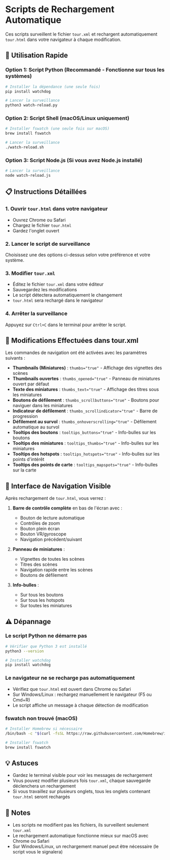 # Scripts de Rechargement Automatique

Ces scripts surveillent le fichier `tour.xml` et rechargent automatiquement `tour.html` dans votre navigateur à chaque modification.

## 🚀 Utilisation Rapide

### Option 1: Script Python (Recommandé - Fonctionne sur tous les systèmes)

```bash
# Installer la dépendance (une seule fois)
pip install watchdog

# Lancer la surveillance
python3 watch-reload.py
```

### Option 2: Script Shell (macOS/Linux uniquement)

```bash
# Installer fswatch (une seule fois sur macOS)
brew install fswatch

# Lancer la surveillance
./watch-reload.sh
```

### Option 3: Script Node.js (Si vous avez Node.js installé)

```bash
# Lancer la surveillance
node watch-reload.js
```

## 📋 Instructions Détaillées

### 1. Ouvrir `tour.html` dans votre navigateur

- Ouvrez Chrome ou Safari
- Chargez le fichier `tour.html`
- Gardez l'onglet ouvert

### 2. Lancer le script de surveillance

Choisissez une des options ci-dessus selon votre préférence et votre système.

### 3. Modifier `tour.xml`

- Éditez le fichier `tour.xml` dans votre éditeur
- Sauvegardez les modifications
- Le script détectera automatiquement le changement
- `tour.html` sera rechargé dans le navigateur

### 4. Arrêter la surveillance

Appuyez sur `Ctrl+C` dans le terminal pour arrêter le script.

## 🔧 Modifications Effectuées dans tour.xml

Les commandes de navigation ont été activées avec les paramètres suivants :

- **Thumbnails (Miniatures)** : `thumbs="true"` - Affichage des vignettes des scènes
- **Thumbnails ouvertes** : `thumbs_opened="true"` - Panneau de miniatures ouvert par défaut
- **Texte des miniatures** : `thumbs_text="true"` - Affichage des titres sous les miniatures
- **Boutons de défilement** : `thumbs_scrollbuttons="true"` - Boutons pour naviguer dans les miniatures
- **Indicateur de défilement** : `thumbs_scrollindicator="true"` - Barre de progression
- **Défilement au survol** : `thumbs_onhoverscrolling="true"` - Défilement automatique au survol
- **Tooltips des boutons** : `tooltips_buttons="true"` - Info-bulles sur les boutons
- **Tooltips des miniatures** : `tooltips_thumbs="true"` - Info-bulles sur les miniatures
- **Tooltips des hotspots** : `tooltips_hotspots="true"` - Info-bulles sur les points d'intérêt
- **Tooltips des points de carte** : `tooltips_mapspots="true"` - Info-bulles sur la carte

## 🎨 Interface de Navigation Visible

Après rechargement de `tour.html`, vous verrez :

1. **Barre de contrôle complète** en bas de l'écran avec :
   - Bouton de lecture automatique
   - Contrôles de zoom
   - Bouton plein écran
   - Bouton VR/gyroscope
   - Navigation précédent/suivant

2. **Panneau de miniatures** :
   - Vignettes de toutes les scènes
   - Titres des scènes
   - Navigation rapide entre les scènes
   - Boutons de défilement

3. **Info-bulles** :
   - Sur tous les boutons
   - Sur tous les hotspots
   - Sur toutes les miniatures

## ⚠️ Dépannage

### Le script Python ne démarre pas
```bash
# Vérifier que Python 3 est installé
python3 --version

# Installer watchdog
pip install watchdog
```

### Le navigateur ne se recharge pas automatiquement
- Vérifiez que `tour.html` est ouvert dans Chrome ou Safari
- Sur Windows/Linux : rechargez manuellement le navigateur (F5 ou Cmd+R)
- Le script affiche un message à chaque détection de modification

### fswatch non trouvé (macOS)
```bash
# Installer Homebrew si nécessaire
/bin/bash -c "$(curl -fsSL https://raw.githubusercontent.com/Homebrew/install/HEAD/install.sh)"

# Installer fswatch
brew install fswatch
```

## 💡 Astuces

- Gardez le terminal visible pour voir les messages de rechargement
- Vous pouvez modifier plusieurs fois `tour.xml`, chaque sauvegarde déclenchera un rechargement
- Si vous travaillez sur plusieurs onglets, tous les onglets contenant `tour.html` seront rechargés

## 📝 Notes

- Les scripts ne modifient pas les fichiers, ils surveillent seulement `tour.xml`
- Le rechargement automatique fonctionne mieux sur macOS avec Chrome ou Safari
- Sur Windows/Linux, un rechargement manuel peut être nécessaire (le script vous le signalera)
